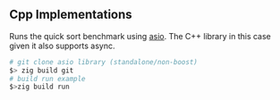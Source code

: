 ## Cpp Implementations

Runs the quick sort benchmark using [asio](https://github.com/chriskohlhoff/asio). The C++ library in this case given it also supports async.

```bash
# git clone asio library (standalone/non-boost)
$> zig build git
# build run example
$>zig build run
```

